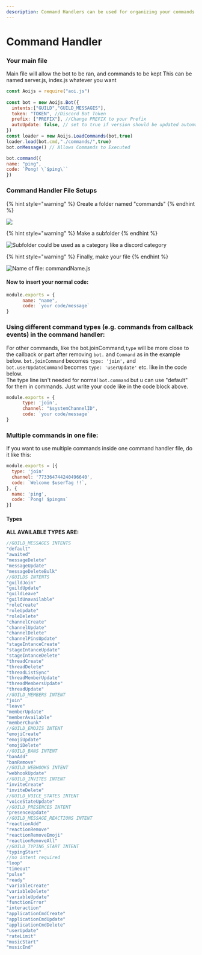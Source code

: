 ```yaml
---
description: Command Handlers can be used for organizing your commands
---
```


# Command Handler

### **Your main file** 

Main file will allow the bot to be ran, and commands to be kept This can be named server.js, index.js whatever you want

```javascript
const Aoijs = require("aoi.js")
 
const bot = new Aoijs.Bot({
  intents:["GUILD","GUILD_MESSAGES"],
  token: "TOKEN", //Discord Bot Token
  prefix: ["PREFIX"], //Change PREFIX to your Prefix
  autoUpdate: false, // set to true if version should be updated automatically after a package update
})
const loader = new Aoijs.LoadCommands(bot,true)
loader.load(bot.cmd,"./commands/",true)
bot.onMessage() // Allows Commands to Executed

bot.command({
name: "ping", 
code: `Pong! \`$ping\`` 
})
```

### Command Handler File Setups

{% hint style="warning" %}
Create a folder named "commands"
{% endhint %}

![](../../.gitbook/assets/screenshot-2020-11-23-at-9.54.22-pm.png)

{% hint style="warning" %}
Make a subfolder
{% endhint %}

![Subfolder could be used as a category like a discord category](../../.gitbook/assets/screenshot-2020-11-23-at-9.57.28-pm.png)

{% hint style="warning" %}
Finally, make your file
{% endhint %}

![Name of file: commandName.js](../../.gitbook/assets/screenshot-2020-11-23-at-10.00.16-pm.png)

#### Now to insert your normal code:

```javascript
module.exports = {
      name: "name",
      code: `your code/message`
}
```

### Using different command types \(e.g. commands from callback events\) in the command handler:

For other commands, like the bot.joinCommand,`type` will be more close to the callback or part after removing `bot.` and `Command` as in the example below. `bot.joinCommand` becomes `type: 'join',` and   
`bot.userUpdateCommand` becomes `type: 'userUpdate'` etc. like in the code below.  
The type line isn't needed for normal `bot.command` but u can use "default" for them in commands. Just write your code like in the code block above.

```javascript
module.exports = {
      type: 'join',
      channel: "$systemChannelID",
      code: `your code/message`
}
```

### Multiple commands in one file:

If you want to use multiple commands inside one command handler file, do it like this:

```javascript
module.exports = [{
  type: 'join'
  channel: '773364744240496640',
  code: `Welcome $userTag !!`,
}, {
  name: 'ping',
  code: `Pong! $pingms`
}]
```

#### Types
**ALL AVAILABLE TYPES ARE:**
```js
//GUILD_MESSAGES INTENTS 
"default" 
"awaited"
"messageDelete" 
"messageUpdate" 
"messageDeleteBulk" 
//GUILDS INTENTS
"guildJoin"
"guildUpdate"
"guildLeave"
"guildUnavailable"
"roleCreate"
"roleUpdate"
"roleDelete"
"channelCreate"
"channelUpdate"
"channelDelete"
"channelPinsUpdate"
"stageIntanceCreate"
"stageIntanceUpdate"
"stageIntanceDelete"
"threadCreate"
"threadDelete"
"threadListSync"
"threadMemberUpdate"
"threadMembersUpdate"
"threadUpdate"
//GUILD_MEMBERS INTENT 
"join"
"leave"
"memberUpdate"
"memberAvailable"
"memberChunk"
//GUILD_EMOJIS INTENT 
"emojiCreate"
"emojiUpdate"
"emojiDelete"
//GUILD_BANS INTENT 
"banAdd"
"banRemove"
//GUILD_WEBHOOKS INTENT 
"webhookUpdate"
//GUILD_INVITES INTENT
"inviteCreate"
"inviteDelete"
//GUILD_VOICE_STATES INTENT
"voiceStateUpdate"
//GUILD_PRESENCES INTENT
"presenceUpdate"
//GUILD_MESSAGE_REACTIONS INTENT
"reactionAdd"
"reactionRemove"
"reactionRemoveEmoji"
"reactionRemoveAll"
//GUILD_TYPING_START INTENT 
"typingStart"
//no intent required 
"loop"
"timeout"
"pulse"
"ready"
"variableCreate"
"variableDelete"
"variableUpdate"
"functionError"
"interaction"
"applicationCmdCreate"
"applicationCmdUpdate"
"applicationCmdDelete"
"userUpdate"
"rateLimit"
"musicStart"
"musicEnd"  
```

